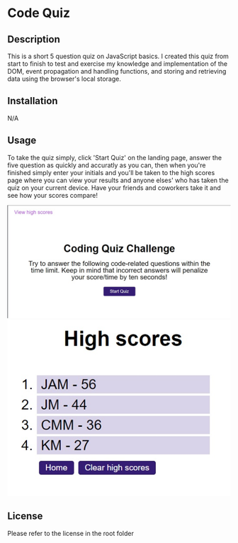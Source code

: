 # Code Quiz

## Description

This is a short 5 question quiz on JavaScript basics. I created this quiz from start to finish to test and exercise my knowledge and implementation of the DOM, event propagation and handling functions, and storing and retrieving data using the browser's local storage.

## Installation

N/A

## Usage

To take the quiz simply, click 'Start Quiz' on the landing page, answer the five question as quickly and accuratly as you can, then when you're finished simply enter your initials and you'll be taken to the high scores page where you can view your results and anyone elses' who has taken the quiz on your current device. Have your friends and coworkers take it and see how your scores compare!

![A screenshot of my deployed quiz](assets/images/screenshot.jpg)
![A example of what the high scores page might look like](./assets/images/high-scores.jpg)

## License

Please refer to the license in the root folder
